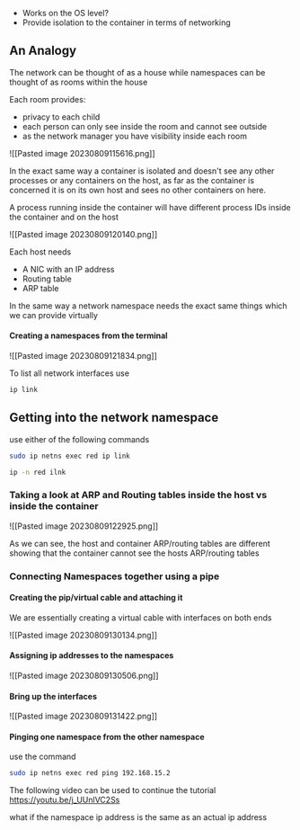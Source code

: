 - Works on the OS level? 
- Provide isolation to the container in terms of networking 
## An Analogy 

The network can be thought of as a house while namespaces can be thought of as rooms within the house

Each room provides: 
- privacy to each child
- each person can only see inside the room and cannot see outside
- as the network  manager you have visibility inside each room 


![[Pasted image 20230809115616.png]]

In the exact same way a container is isolated and doesn't see any other processes or any containers on the host, as far as the container is concerned it is on its own host and sees no other containers on here.

A process running inside the container will have different process IDs inside the container and on the host


![[Pasted image 20230809120140.png]]

Each host needs 
-  A NIC with an IP address
-  Routing table
-  ARP table 

In the same way a network namespace needs the exact same things which we can provide  virtually


#### Creating a  namespaces from the terminal

![[Pasted image 20230809121834.png]]


To list all network interfaces use 

```bash 
ip link
```


## Getting into the network namespace
use either of the following commands 

```bash 
sudo ip netns exec red ip link
```

```bash 
ip -n red ilnk
```

### Taking a look at ARP and Routing tables inside the host vs inside the container

![[Pasted image 20230809122925.png]]

As we can see, the host and container ARP/routing tables are different showing that the container cannot see the hosts ARP/routing tables


### Connecting Namespaces together using a pipe

#### Creating the pip/virtual cable and attaching it
We are essentially creating a virtual cable with interfaces on both ends

![[Pasted image 20230809130134.png]]


#### Assigning ip addresses to the namespaces
![[Pasted image 20230809130506.png]]



#### Bring up the interfaces 

![[Pasted image 20230809131422.png]]


#### Pinging one namespace from the other namespace 

use the command
```bash
sudo ip netns exec red ping 192.168.15.2
```



The following video can be used to continue the tutorial 
	https://youtu.be/j_UUnlVC2Ss

















what if the namespace ip address is the same as an actual ip address